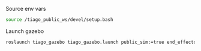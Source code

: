 Source env vars
```sh
source /tiago_public_ws/devel/setup.bash
```

Launch gazebo
```sh
roslaunch tiago_gazebo tiago_gazebo.launch public_sim:=true end_effector:=pal-hey5 world:=dnd
```
